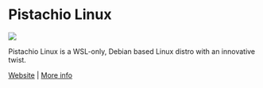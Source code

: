 # Pistachio Linux

<img src="https://github.com/PistachioLinux/.github/profile/pistachiobanner.png" />

Pistachio Linux is a WSL-only, Debian based Linux distro with an innovative twist.

[Website](https://linux.pistasjis.net) | [More info](https://github.com/PistachioLinux/PistachioLinux)
